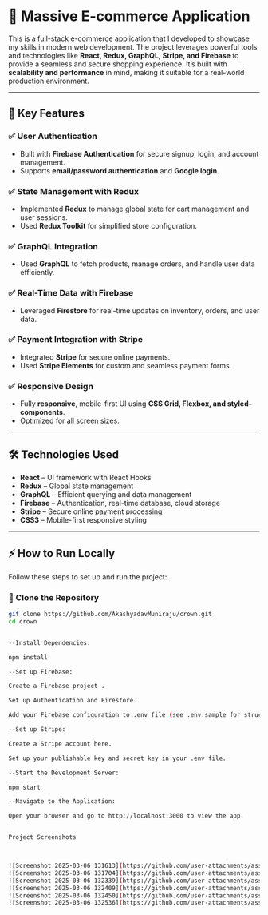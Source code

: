 # <span style="font-size:28px; font-weight:bold;">🚀 Massive E-commerce Application</span>

This is a full-stack e-commerce application that I developed to showcase my skills in modern web development. The project leverages powerful tools and technologies like **React, Redux, GraphQL, Stripe, and Firebase** to provide a seamless and secure shopping experience. It’s built with **scalability and performance** in mind, making it suitable for a real-world production environment.

---

## 🔑 Key Features  

### ✅ User Authentication  
- Built with **Firebase Authentication** for secure signup, login, and account management.  
- Supports **email/password authentication** and **Google login**.  

### ✅ State Management with Redux  
- Implemented **Redux** to manage global state for cart management and user sessions.  
- Used **Redux Toolkit** for simplified store configuration.  

### ✅ GraphQL Integration  
- Used **GraphQL** to fetch products, manage orders, and handle user data efficiently.  

### ✅ Real-Time Data with Firebase  
- Leveraged **Firestore** for real-time updates on inventory, orders, and user data.  

### ✅ Payment Integration with Stripe  
- Integrated **Stripe** for secure online payments.  
- Used **Stripe Elements** for custom and seamless payment forms.  

### ✅ Responsive Design  
- Fully **responsive**, mobile-first UI using **CSS Grid, Flexbox, and styled-components**.  
- Optimized for all screen sizes.  

---

## 🛠 Technologies Used  

- **React** – UI framework with React Hooks  
- **Redux** – Global state management  
- **GraphQL** – Efficient querying and data management  
- **Firebase** – Authentication, real-time database, cloud storage  
- **Stripe** – Secure online payment processing  
- **CSS3** – Mobile-first responsive styling  

---

## ⚡ How to Run Locally  

Follow these steps to set up and run the project:  

### 🔹 Clone the Repository  
```sh
git clone https://github.com/AkashyadavMuniraju/crown.git
cd crown


--Install Dependencies:

npm install

--Set up Firebase:

Create a Firebase project .

Set up Authentication and Firestore.

Add your Firebase configuration to .env file (see .env.sample for structure).

--Set up Stripe:

Create a Stripe account here.

Set up your publishable key and secret key in your .env file.

--Start the Development Server:

npm start

--Navigate to the Application:

Open your browser and go to http://localhost:3000 to view the app.


Project Screenshots



![Screenshot 2025-03-06 131613](https://github.com/user-attachments/assets/2fd5bd88-6a6a-4d95-8a04-3a1a12924204)
![Screenshot 2025-03-06 131704](https://github.com/user-attachments/assets/52ad6555-3ec5-4e13-9ca1-b2ad738b3e52)
![Screenshot 2025-03-06 132339](https://github.com/user-attachments/assets/1904ff62-fedd-46e8-8b64-630ff95aa17b)
![Screenshot 2025-03-06 132409](https://github.com/user-attachments/assets/cc30cbbf-f3a5-4fa2-bf72-f2d81c09bbb5)
![Screenshot 2025-03-06 132450](https://github.com/user-attachments/assets/057e4e5f-8fef-45dd-91db-5cb0668531b9)
![Screenshot 2025-03-06 132536](https://github.com/user-attachments/assets/c3323f9c-5839-4428-bafe-f1c9242bc153)
